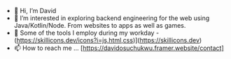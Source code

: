 - 👋 Hi, I’m David
- 👀 I’m interested in exploring backend engineering for the web using Java/Kotlin/Node. From websites to apps as well as games.
- 🌱 Some of the tools I employ during my workday - (https://skillicons.dev/icons?i=js,html,css)](https://skillicons.dev)
- 📫 How to reach me ... [https://davidosuchukwu.framer.website/contact]

<!---
dvco-xx/dvco-xx is a ✨ special ✨ repository because its `README.md` (this file) appears on your GitHub profile.
You can click the Preview link to take a look at your changes.
--->
